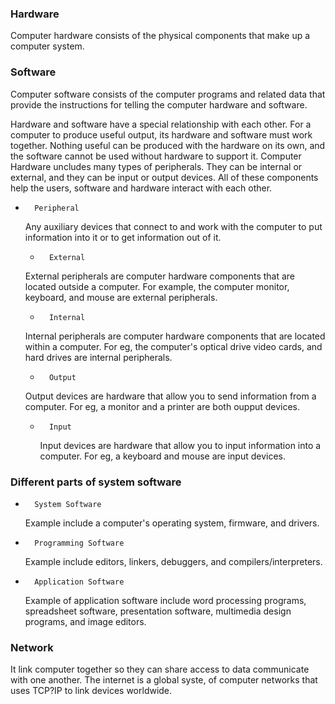 ### Hardware
Computer hardware consists of the physical components that make up a computer system.

### Software
Computer software consists of the computer programs and related data that provide the instructions for telling the computer hardware and software.

Hardware and software have a special relationship with each other. For a computer to produce useful output, its hardware and software must work together. Nothing useful can be produced with the hardware on its own, and the software cannot be used without hardware to support it. 
Computer Hardware uncludes many types of peripherals. They can be internal or external, and they can be input or output devices. All of these components help the users, software and hardware interact with each other.

+       Peripheral
    Any auxiliary devices that connect to and work with the computer to put information into it or to get information out of it.

    +       External
    External peripherals are computer hardware components that are located outside a computer. For example, the computer monitor, keyboard, and mouse are external peripherals.

    +       Internal
    Internal peripherals are computer hardware components that are located within a computer. For eg, the computer's optical drive video cards, and hard drives are internal peripherals.

    +       Output
    Output devices are hardware that allow you to send information from a computer. For eg, a monitor and a printer are both oupput devices.

    +       Input
        Input devices are hardware that allow you to input information into a computer. For eg, a keyboard and mouse are input devices.

### Different parts of system software
+       System Software
    Example include a computer's operating system, firmware, and drivers.

+       Programming Software
    Example include editors, linkers, debuggers, and compilers/interpreters.

+       Application Software
    Example of application software include word processing programs, spreadsheet software, presentation software, multimedia design programs, and image editors.

### Network
It link computer together so they can share access to data communicate with one another.
The internet is a global syste, of computer networks that uses TCP?IP to link devices worldwide.